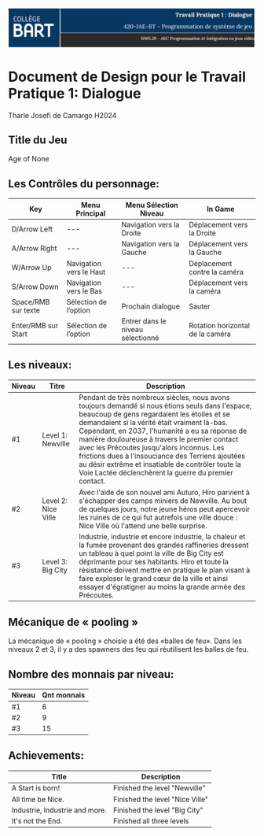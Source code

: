 ![Header](https://github.com/tharle/sj_tp1_age_of_none/blob/main/header_readme.PNG)
# Document de Design pour le Travail Pratique 1: Dialogue

Tharle Josefi de Camargo H2024

## Title du Jeu
Age of None


## Les Contrôles du personnage:

Key | Menu Principal | Menu Sélection Niveau | In Game |
--- | --- | --- | --- |
D/Arrow Left | --- | Navigation vers la Droite | Déplacement vers la Droite |
A/Arrow Right | --- | Navigation vers la Gauche | Déplacement vers la Gauche |
W/Arrow Up | Navigation vers le Haut | --- | Déplacement contre la caméra |
S/Arrow Down | Navigation vers le Bas | --- | Déplacement vers la caméra |
Space/RMB sur texte | Sélection de l’option | Prochain dialogue | Sauter |
Enter/RMB sur Start | Sélection de l’option | Entrer dans le niveau sélectionné | Rotation horizontal de la caméra |

## Les  niveaux: 

Niveau | Titre | Description |
--- | --- | --- | 
#1 | Level 1: Newville| Pendant de très nombreux siècles, nous avons toujours demandé si nous étions seuls dans l'espace, beaucoup de gens regardaient les étoiles et se demandaient si la vérité était vraiment là-bas. Cependant, en 2037, l'humanité a eu sa réponse de manière douloureuse à travers le premier contact avec les Précoutes jusqu'alors inconnus. Les frictions dues à l'insouciance des Terriens ajoutées au désir extrême et insatiable de contrôler toute la Voie Lactée déclenchèrent la guerre du premier contact.| Pendant les 300 années terrestres suivantes, la Terre fut soumise et gouvernée par les Précoutes pendant la période connue sous le nom de Grande Inclinaison de la Terre.| Cette période se termine jusqu'au jour où Hiro, un jeune Terrien né à Newville, commence son voyage à la recherche de la libération de son espèce et de sa planète. | 
#2 | Level 2: Nice Ville| Avec l'aide de son nouvel ami Auturo, Hiro parvient à s'échapper des camps miniers de Newville. Au bout de quelques jours, notre jeune héros peut apercevoir les ruines de ce qui fut autrefois une ville douce : Nice Ville où l'attend une belle surprise. | 
#3 | Level 3: Big City |  Industrie, industrie et encore industrie, la chaleur et la fumée provenant des grandes raffineries dressent un tableau à quel point la ville de Big City est déprimante pour ses habitants. Hiro et toute la résistance doivent mettre en pratique le plan visant à faire exploser le grand cœur de la ville et ainsi essayer d'égratigner au moins la grande armée des Précoutes. | 

## Mécanique de « pooling »
La mécanique de « pooling » choisie a été des «balles de feu». Dans les niveaux 2 et 3, il y a des spawners des feu qui réutilisent les balles de feu.


## Nombre des monnais par niveau:

Niveau | Qnt monnais |
--- | --- | 
#1 | 6 | 
#2 | 9 | 
#3 | 15 | 

## Achievements:

Title | Description | 
--- | --- | 
A Start is born! | Finished the level "Newville" | 
All time be Nice. | Finished the level "Nice Ville" | 
Industrie, Industrie and more. | Finished the level "Big City" | 
It's not the End. | Finished all three levels | 
